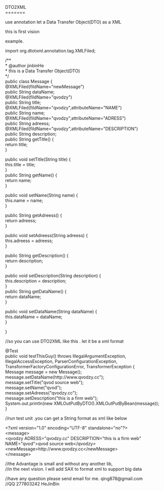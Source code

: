 <head>
<meta http-equiv="Content-Type" content="text/html; charset=utf-8" />
<title>DTO2XML</title>
</head>

<body>
<p>DTO2XML<br />
  =======</p>
<p>use annotation let a Data Transfer Object(DTO) as a XML<br />
</p>
<p>this is first vision</p>
<p>example. <br />
</p>
<p>import org.dtotxml.annotation.tag.XMLFiled;</p>
<p>/**<br />
  * @author jinbinHe<br />
  * this is a Data Transfer Object(DTO)<br />
  */<br />
  public class Message {<br />
  @XMLFiled(fildName=&quot;newMessage&quot;)<br />
  public String dataName;<br />
  @XMLFiled(fildName=&quot;qvodzy&quot;)<br />
  public String title;<br />
  @XMLFiled(fildName=&quot;qvodzy&quot;,attributeName=&quot;NAME&quot;)<br />
  public String name;<br />
  @XMLFiled(fildName=&quot;qvodzy&quot;,attributeName=&quot;ADRESS&quot;)<br />
  public String adreess;<br />
  @XMLFiled(fildName=&quot;qvodzy&quot;,attributeName=&quot;DESCRIPTION&quot;)<br />
  public String description;<br />
  public String getTitle() {<br />
  return title;<br />
  }</p>
<p> public void setTitle(String title) {<br />
  this.title = title;<br />
  }<br />
  public String getName() {<br />
  return name;<br />
  }</p>
<p> public void setName(String name) {<br />
  this.name = name;<br />
  }</p>
<p> public String getAdreess() {<br />
  return adreess;<br />
  }</p>
<p> public void setAdreess(String adreess) {<br />
  this.adreess = adreess;<br />
  }</p>
<p> public String getDescription() {<br />
  return description;<br />
  }</p>
<p> public void setDescription(String description) {<br />
  this.description = description;<br />
  }<br />
  public String getDataName() {<br />
  return dataName;<br />
  }</p>
<p> public void setDataName(String dataName) {<br />
  this.dataName = dataName;<br />
  }<br />
</p>
<p>}<br />
</p>
<p>//so you can use DTO2XML like this . let it be a xml format</p>
<p> @Test<br />
  public void testThisGuy() throws IllegalArgumentException,<br />
  IllegalAccessException, ParserConfigurationException, TransformerFactoryConfigurationError, TransformerException {<br />
  Message message = new Message();<br />
  message.setDataName(http://www.qvodzy.cc&quot;);<br />
  message.setTitle(&quot;qvod source web&quot;);<br />
  message.setName(&quot;qvod&quot;);<br />
  message.setAdreess(&quot;qvodzy.cc&quot;);<br />
  message.setDescription(&quot;this is a firm web&quot;);<br />
  System.out.println(new XMLOutPutByDTO().XMLOutPutByBean(message));<br />
  }</p>
<p>//run test unit .you can get a String format as xml like below</p>
<p>&lt;?xml version=&quot;1.0&quot; encoding=&quot;UTF-8&quot; standalone=&quot;no&quot;?&gt;<br />
  &lt;message&gt;<br />
  &lt;qvodzy ADRESS=&quot;qvodzy.cc&quot; DESCRIPTION=&quot;this is a firm web&quot; NAME=&quot;qvod&quot;&gt;qvod source web&lt;/qvodzy&gt;<br />
  &lt;newMessage&gt;http://www.qvodzy.cc&lt;/newMessage&gt;<br />
  &lt;/message&gt;</p>
<p>//the Advantage is small and without any another lib,<br />
  //in the next vision. I will add SAX to format xml to support big data </p>
<p>//have  any question please send email for me. qing878@gmail.com<br />
  //QQ 277803242 HeJinBin</p>
<p></p>
</body>
</html>
